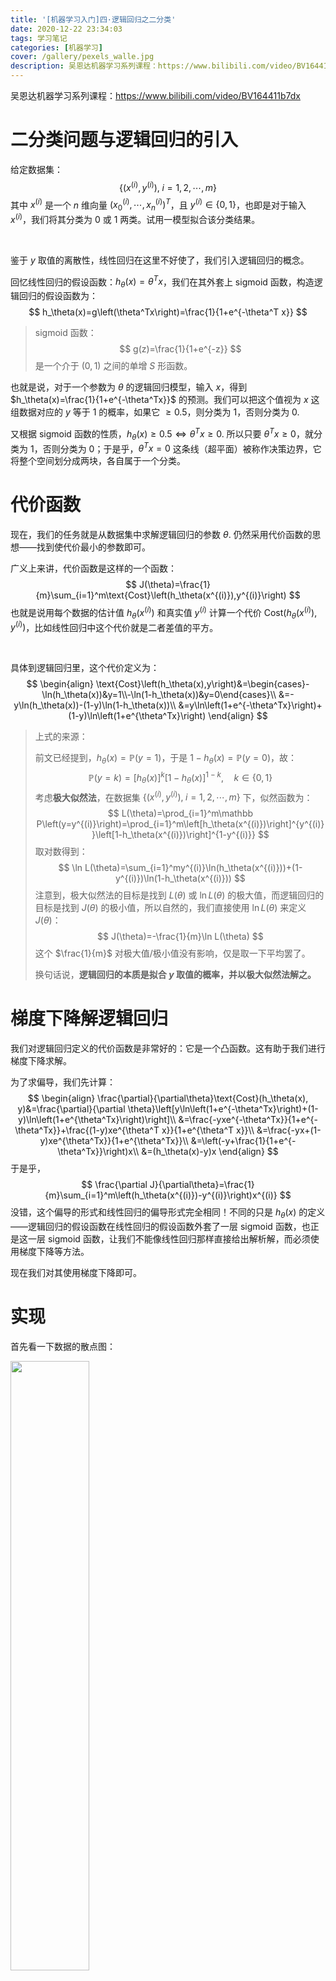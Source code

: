 ```yaml
---
title: '[机器学习入门]四·逻辑回归之二分类'
date: 2020-12-22 23:34:03
tags: 学习笔记
categories: [机器学习]
cover: /gallery/pexels_walle.jpg
description: 吴恩达机器学习系列课程：https://www.bilibili.com/video/BV164411b7dx
---
```




吴恩达机器学习系列课程：https://www.bilibili.com/video/BV164411b7dx

<!--more-->



# 二分类问题与逻辑回归的引入

给定数据集：
$$
\left\{\left(x^{(i)},y^{(i)}\right),\;i=1,2,\cdots,m\right\}
$$
其中 $x^{(i)}$ 是一个 $n$ 维向量 $\left(x_0^{(i)},\cdots,x_n^{(i)}\right)^T$，且 $y^{(i)}\in\{0,1\}$，也即是对于输入 $x^{(i)}$，我们将其分类为 $0$ 或 $1$ 两类。试用一模型拟合该分类结果。

<br>

鉴于 $y$ 取值的离散性，线性回归在这里不好使了，我们引入逻辑回归的概念。

回忆线性回归的假设函数：$h_\theta(x)=\theta^Tx$，我们在其外套上 $\text{sigmoid}$ 函数，构造逻辑回归的假设函数为：
$$
h_\theta(x)=g\left(\theta^Tx\right)=\frac{1}{1+e^{-\theta^T x}}
$$

> $\text{sigmoid}$ 函数：
> $$
> g(z)=\frac{1}{1+e^{-z}}
> $$
> 是一个介于 $(0,1)$ 之间的单增 $S$ 形函数。

也就是说，对于一个参数为 $\theta$ 的逻辑回归模型，输入 $x$，得到 $h_\theta(x)=\frac{1}{1+e^{-\theta^Tx}}$ 的预测。我们可以把这个值视为 $x$ 这组数据对应的 $y$ 等于 $1$ 的概率，如果它 $\geqslant 0.5$，则分类为 $1$，否则分类为 $0$. 

又根据 $\text{sigmoid}$ 函数的性质，$h_\theta(x)\geqslant 0.5\iff \theta^Tx\geqslant0$. 所以只要 $\theta^Tx\geqslant0$，就分类为 $1$，否则分类为 $0$；于是乎，$\theta^Tx=0$ 这条线（超平面）被称作决策边界，它将整个空间划分成两块，各自属于一个分类。



# 代价函数

现在，我们的任务就是从数据集中求解逻辑回归的参数 $\theta$. 仍然采用代价函数的思想——找到使代价最小的参数即可。

广义上来讲，代价函数是这样的一个函数：
$$
J(\theta)=\frac{1}{m}\sum_{i=1}^m\text{Cost}\left(h_\theta(x^{(i)}),y^{(i)}\right)
$$
也就是说用每个数据的估计值 $h_\theta(x^{(i)})$ 和真实值 $y^{(i)}$ 计算一个代价 $\text{Cost}\left(h_\theta(x^{(i)}),y^{(i)}\right)$，比如线性回归中这个代价就是二者差值的平方。

<br>

具体到逻辑回归里，这个代价定义为：
$$
\begin{align}
\text{Cost}\left(h_\theta(x),y\right)&=\begin{cases}-\ln(h_\theta(x))&y=1\\-\ln(1-h_\theta(x))&y=0\end{cases}\\
&=-y\ln(h_\theta(x))-(1-y)\ln(1-h_\theta(x))\\
&=y\ln\left(1+e^{-\theta^Tx}\right)+(1-y)\ln\left(1+e^{\theta^Tx}\right)
\end{align}
$$

> 上式的来源：
>
> 前文已经提到，$h_\theta(x)=\mathbb P(y=1)$，于是 $1-h_\theta(x)=\mathbb P(y=0)$，故：
> $$
> \mathbb P(y=k)=[h_\theta(x)]^k[1-h_\theta(x)]^{1-k},\quad k\in\{0,1\}
> $$
> 考虑**极大似然法**，在数据集 $\left\{\left(x^{(i)},y^{(i)}\right),\;i=1,2,\cdots,m\right\}$ 下，似然函数为：
> $$
> L(\theta)=\prod_{i=1}^m\mathbb P\left(y=y^{(i)}\right)=\prod_{i=1}^m\left[h_\theta(x^{(i)})\right]^{y^{(i)}}\left[1-h_\theta(x^{(i)})\right]^{1-y^{(i)}}
> $$
> 取对数得到：
> $$
> \ln L(\theta)=\sum_{i=1}^my^{(i)}\ln(h_\theta(x^{(i)}))+(1-y^{(i)})\ln(1-h_\theta(x^{(i)}))
> $$
> 注意到，极大似然法的目标是找到 $L(\theta)$ 或 $\ln L(\theta)$ 的极大值，而逻辑回归的目标是找到 $J(\theta)$ 的极小值，所以自然的，我们直接使用 $\ln L(\theta)$ 来定义 $J(\theta)$：
> $$
> J(\theta)=-\frac{1}{m}\ln L(\theta)
> $$
> 这个 $\frac{1}{m}$ 对极大值/极小值没有影响，仅是取一下平均罢了。
>
> 换句话说，**逻辑回归的本质是拟合 $y$ 取值的概率，并以极大似然法解之。**



# 梯度下降解逻辑回归

我们对逻辑回归定义的代价函数是非常好的：它是一个凸函数。这有助于我们进行梯度下降求解。

为了求偏导，我们先计算：
$$
\begin{align}
\frac{\partial}{\partial\theta}\text{Cost}(h_\theta(x), y)&=\frac{\partial}{\partial \theta}\left[y\ln\left(1+e^{-\theta^Tx}\right)+(1-y)\ln\left(1+e^{\theta^Tx}\right)\right]\\
&=\frac{-yxe^{-\theta^Tx}}{1+e^{-\theta^Tx}}+\frac{(1-y)xe^{\theta^T x}}{1+e^{\theta^T x}}\\
&=\frac{-yx+(1-y)xe^{\theta^Tx}}{1+e^{\theta^Tx}}\\
&=\left(-y+\frac{1}{1+e^{-\theta^Tx}}\right)x\\
&=(h_\theta(x)-y)x
\end{align}
$$
 于是乎，
$$
\frac{\partial J}{\partial\theta}=\frac{1}{m}\sum_{i=1}^m\left(h_\theta(x^{(i)})-y^{(i)}\right)x^{(i)}
$$
没错，这个偏导的形式和线性回归的偏导形式完全相同！不同的只是 $h_\theta(x)$ 的定义——逻辑回归的假设函数在线性回归的假设函数外套了一层 $\text{sigmoid}$ 函数，也正是这一层 $\text{sigmoid}$ 函数，让我们不能像线性回归那样直接给出解析解，而必须使用梯度下降等方法。

现在我们对其使用梯度下降即可。



# 实现

首先看一下数据的散点图：

<img src="Figure_1.png" width="50%" height="50%" />

python 实现逻辑回归如下：

```python
import numpy as np
import matplotlib.pyplot as plt
import math

alpha = 0.01
iteration = 10000
Z = []

def Normalization(data):
	return (data - data.mean(axis = 0)) / data.std(axis = 0, ddof = 1)

def h(T, x):
	return 1 / (1 + np.e ** (-np.matmul(T.T, x)[0][0]))

def J(T, X, Y):
	res = 0
	for i in range(m):
		res -= Y[i] * math.log(h(T, X[i:i+1, :].T)) + \
		(1 - Y[i]) * math.log(1 - h(T, X[i:i+1, :].T))
	res /= m
	return res

def partJ(T, X, Y):
	res = np.zeros((n, 1))
	for i in range(m):
		res += (h(T, X[i:i+1, :].T) - Y[i]) * X[i:i+1, :].T
	res /= m
	return res

def GradientDescent(X, Y):
	T = np.zeros((n, 1))
	for t in range(iteration):
		T = T - alpha * partJ(T, X, Y)
		Z.append(J(T, X, Y))
	return T

data = np.genfromtxt("ex2data1.txt", delimiter = ',')
(m, n) = data.shape
data[:, :-1] = Normalization(data[:, :-1])
X = np.column_stack((np.ones((m, 1)), data[:, :-1]))
Y = data[:, -1]
T = GradientDescent(X, Y)
print(T)
print(J(T, X, Y))

p1 = plt.subplot(111)
p1.plot(range(1, iteration+1), Z)
p1.set_xlabel("Iteration")
p1.set_ylabel("Cost")
plt.show()
```

在学习率为 $0.01$ 下迭代了 $10000$ 次，结果为：$\theta=(1.2677702,\,3.05550587,\,2.81891901)^T$，此时 $J(\theta)=0.21065763610049573$. 决策边界的图像为：

<img src="Figure_3.png" width="50%" height="50%" />

$J(\theta)$ 随迭代次数收敛情况如下：

<img src="Figure_2.png" width="50%" height="50%" />

